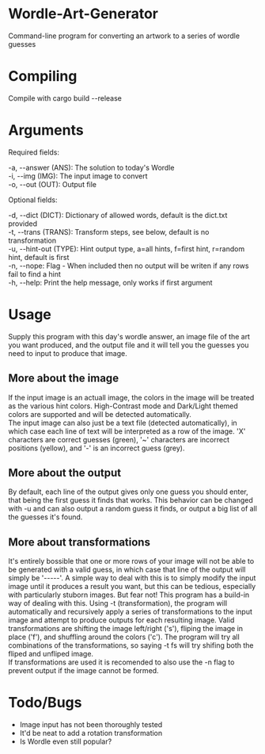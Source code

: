 # Wordle-Art-Generator
Command-line program for converting an artwork to a series of wordle guesses

# Compiling
Compile with cargo build --release

# Arguments
Required fields:

-a, --answer (ANS): The solution to today's Wordle  
-i, --img (IMG): The input image to convert  
-o, --out (OUT): Output file

Optional fields:

-d, --dict (DICT): Dictionary of allowed words, default is the dict.txt provided  
-t, --trans (TRANS): Transform steps, see below, default is no transformation  
-u, --hint-out (TYPE): Hint output type, a=all hints, f=first hint, r=random hint, default is first  
-n, --nope: Flag - When included then no output will be writen if any rows fail to find a hint  
-h, --help: Print the help message, only works if first argument

# Usage
Supply this program with this day's wordle answer, an image file of the art you want produced, and the output file and it will tell you the guesses you need to input to produce that image.

## More about the image
If the input image is an actuall image, the colors in the image will be treated as the various hint colors. High-Contrast mode and Dark/Light themed colors are supported and will be detected automatically.  
The input image can also just be a text file (detected automatically), in which case each line of text will be interpreted as a row of the image. 'X' characters are correct guesses (green), '~' characters are incorrect positions (yellow), and '-' is an incorrect guess (grey).

## More about the output
By default, each line of the output gives only one guess you should enter, that being the first guess it finds that works. This behavior can be changed with -u and can also output a random guess it finds, or output a big list of all the guesses it's found.  

## More about transformations
It's entirely bossible that one or more rows of your image will not be able to be generated with a valid guess, in which case that line of the output will simply be '-----'. A simple way to deal with this is to simply modify the input image until it produces a result you want, but this can be tedious, especially with particularly stuborn images. But fear not! This program has a build-in way of dealing with this. Using -t (transformation), the program will automatically and recursively apply a series of transformations to the input image and attempt to produce outputs for each resulting image. Valid transformations are shifting the image left/right ('s'), fliping the image in place ('f'), and shuffling around the colors ('c'). The program will try all combinations of the transformations, so saying -t fs will try shifing both the fliped and unfliped image.  
If transformations are used it is recomended to also use the -n flag to prevent output if the image cannot be formed.

# Todo/Bugs
* Image input has not been thoroughly tested
* It'd be neat to add a rotation transformation
* Is Wordle even still popular?
